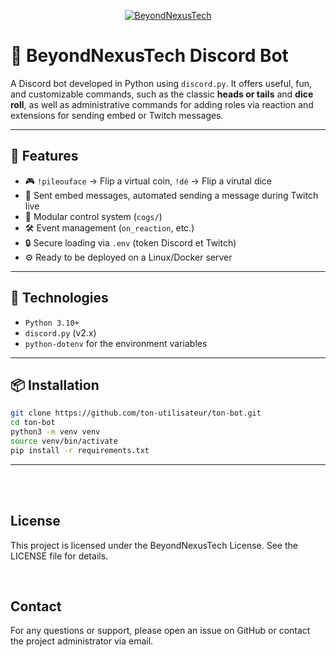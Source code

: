 <div style="text-align:center;">
  
  [![BeyondNexusTech](static/beyondbot_banner_2025.jpg)](https://www.beyondnexus.fr)

</div>

# 🤖 BeyondNexusTech Discord Bot

A Discord bot developed in Python using `discord.py`. It offers useful, fun, and customizable commands, such as the classic **heads or tails** and **dice roll**, as well as administrative commands for adding roles via reaction and extensions for sending embed or Twitch messages.

---

## 🚀 Features

- 🎮 `!pileouface` → Flip a virtual coin, `!dé` → Flip a virutal dice
- 💬 Sent embed messages, automated sending a message during Twitch live
- 📌 Modular control system (`cogs/`)
- 🛠️ Event management (`on_reaction`, etc.)
- 🔒 Secure loading via `.env` (token Discord et Twitch)
- ⚙️ Ready to be deployed on a Linux/Docker server

---

## 🧰 Technologies

- `Python 3.10+`
- `discord.py` (v2.x)
- `python-dotenv` for the environment variables

---

## 📦 Installation

```bash
git clone https://github.com/ton-utilisateur/ton-bot.git
cd ton-bot
python3 -m venv venv
source venv/bin/activate
pip install -r requirements.txt
```

---
<br>
<br>

## License
This project is licensed under the BeyondNexusTech License. See the LICENSE file for details.

<br>

## Contact
For any questions or support, please open an issue on GitHub or contact the project administrator via email.
